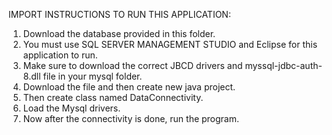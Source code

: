 IMPORT INSTRUCTIONS TO RUN THIS APPLICATION:

1) Download the database provided in this folder.
2) You must use SQL SERVER MANAGEMENT STUDIO and Eclipse for this application to run.
3) Make sure to download the correct JBCD drivers and myssql-jdbc-auth-8.dll file in your mysql folder.
4) Download the file and then create new java project. 
5) Then create class named DataConnectivity. 
6) Load the Mysql drivers. 
7) Now after the connectivity is done, run the program. 
